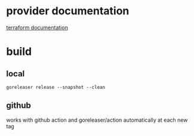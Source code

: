 # provider documentation

[terraform documentation](docs/index.md)

# build
## local
```
goreleaser release --snapshot --clean
```

## github
works with github action and goreleaser/action automatically at each new tag
